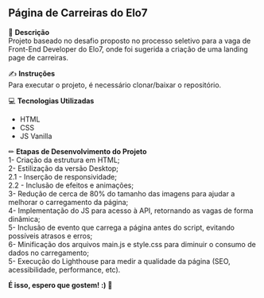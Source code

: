 <h2>Página de Carreiras do Elo7</h2>

📄 **Descrição**<br>
Projeto baseado no desafio proposto no processo seletivo para a vaga de Front-End Developer do Elo7, onde foi sugerida a criação de uma landing page de carreiras.

✍ **Instruções**<br>
Para executar o projeto, é necessário clonar/baixar o repositório.<br>

💻 **Tecnologias Utilizadas**
- HTML
- CSS
- JS Vanilla

✏ **Etapas de Desenvolvimento do Projeto** <br>
1- Criação da estrutura em HTML;<br>
2- Estilização da versão Desktop;<br>
2.1 - Inserção de responsividade;<br>
2.2 - Inclusão de efeitos e animações;<br>
3- Redução de cerca de 80% do tamanho das imagens para ajudar a melhorar o carregamento da página;<br>
4- Implementação do JS para acesso à API, retornando as vagas de forma dinâmica;<br>
5- Inclusão de evento que carrega a página antes do script, evitando possíveis atrasos e erros;<br>
6- Minificação dos arquivos main.js e style.css para diminuir o consumo de dados no carregamento;<br>
5- Execução do Lighthouse para medir a qualidade da página (SEO, acessibilidade, performance, etc).<br>


**É isso, espero que gostem! :) 💛**


